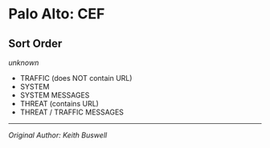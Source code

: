 # Palo Alto: CEF
## Sort Order
*unknown*
* TRAFFIC (does NOT contain URL)
* SYSTEM
* SYSTEM MESSAGES
* THREAT (contains URL)
* THREAT / TRAFFIC MESSAGES

***
*Original Author: Keith Buswell*